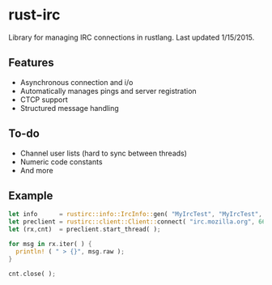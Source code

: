 # rust-irc
Library for managing IRC connections in rustlang. Last updated 1/15/2015.

## Features

 - Asynchronous connection and i/o
 - Automatically manages pings and server registration
 - CTCP support
 - Structured message handling

## To-do

 - Channel user lists (hard to sync between threads)
 - Numeric code constants
 - And more

## Example

```rust
let info      = rustirc::info::IrcInfo::gen( "MyIrcTest", "MyIrcTest", "Testing rust-irc", vec!["#rust"] );
let preclient = rustirc::client::Client::connect( "irc.mozilla.org", 6667, "", info );
let (rx,cnt)  = preclient.start_thread( );

for msg in rx.iter( ) {
  println! ( " > {}", msg.raw );
}

cnt.close( );
```
